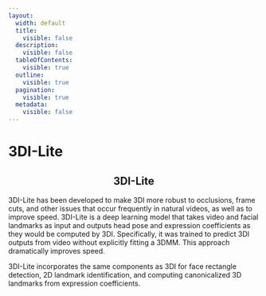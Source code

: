 ```yaml
---
layout:
  width: default
  title:
    visible: false
  description:
    visible: false
  tableOfContents:
    visible: true
  outline:
    visible: true
  pagination:
    visible: true
  metadata:
    visible: false
---
```


# 3DI-Lite

<h2 align="center">3DI-Lite</h2>

3DI-Lite has been developed to make 3DI more robust to occlusions, frame cuts, and other issues that occur frequently in natural videos, as well as to improve speed. 3DI-Lite is a deep learning model that takes video and facial landmarks as input and outputs head pose and expression coefficients as they would be computed by 3DI. Specifically, it was trained to predict 3DI outputs from video without explicitly fitting a 3DMM. This approach dramatically improves speed.

3DI-Lite incorporates the same components as 3DI for face rectangle detection, 2D landmark identification, and computing canonicalized 3D landmarks from expression coefficients.
